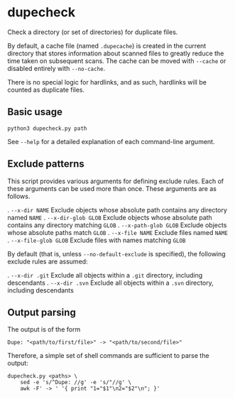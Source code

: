 # dupecheck
Check a directory (or set of directories) for duplicate files.

By default, a cache file (named `.dupecache`) is created in the current directory that stores information about scanned files to greatly reduce the time taken on subsequent scans. The cache can be moved with `--cache` or disabled entirely with `--no-cache`.

There is no special logic for hardlinks, and as such, hardlinks will be counted as duplicate files.

## Basic usage

`python3 dupecheck.py path`

See `--help` for a detailed explanation of each command-line argument.

## Exclude patterns

This script provides various arguments for defining exclude rules. Each of these arguments can be used more than once. These arguments are as follows.

. `--x-dir NAME`	Exclude objects whose absolute path contains any directory named `NAME`
. `--x-dir-glob GLOB`	Exclude objects whose absolute path contains any directory matching `GLOB`
. `--x-path-glob GLOB`	Exclude objects whose absolute paths match `GLOB`
. `--x-file NAME`	Exclude files named `NAME`
. `--x-file-glob GLOB`	Exclude files with names matching `GLOB`

By default (that is, unless `--no-default-exclude` is specified), the following exclude rules are assumed:

. `--x-dir .git`	Exclude all objects within a `.git` directory, including descendants
. `--x-dir .svn`	Exclude all objects within a `.svn` directory, including descendants

## Output parsing

The output is of the form

```
Dupe: "<path/to/first/file>" -> "<path/to/second/file>"
```

Therefore, a simple set of shell commands are sufficient to parse the output:

```
dupecheck.py <paths> \
   	sed -e 's/^Dupe: //g' -e 's/"//g' \
   	awk -F' -> ' '{ print "1="$1"\n2="$2"\n"; }'
```
